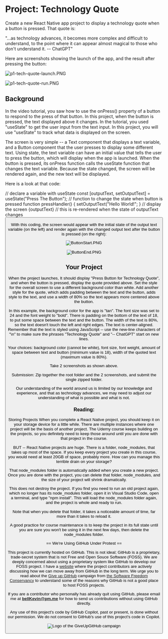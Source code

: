 # Project: Technology Quote

Create a new React Native app project to display a technology quote when a button is pressed. That quote is: 

"...as technology advances, it becomes more complex and difficult to understand, to the point where it can appear almost magical to those who don't understand it. -- ChatGPT"

Here are screenshots showing the launch of the app, and the result after pressing the button:

![p1-tech-quote-launch.PNG](https://github.com/bell-kevin/technologyQuote/blob/main/readMePictures/p1-tech-quote-launch.PNG)

![p1-tech-quote-run.PNG](https://github.com/bell-kevin/technologyQuote/blob/main/readMePictures/p1-tech-quote-run.png)

## Background

In the video tutorial, you saw how to use the onPress() property of a button to respond to the press of that button. In this project, when the button is pressed, the text displayed above it changes. In the tutorial, you used "useState" to get the user input from the text input. In this project, you will use "useState" to track what data is displayed on the screen. 

The screen is very simple -- a Text component that displays a text variable, and a Button component that the user presses to display some different text. Using state, the text variable can have an initial value that tells the user to press the button, which will display when the app is launched. When the button is pressed, its onPress function calls the useState function that changes the text variable. Because the state changed, the screen will be rendered again, and the new text will be displayed.

Here is a look at that code:

   // declare a variable with useState
   const [outputText, setOutputText] = useState("Press The Button");
   // function to change the state when button is pressed
   function pressHandler() {
   setOutputText("Hello World!";
   }
   // display the screen
   <Text>{outputText}</Text>  // this is re-rendered when the state of outputText changes
   <Button title="Display Text" onPress={pressHandler} />

With this coding, the screen would appear with the initial state of the output text variable (on the left) and render again with the changed output text after the button is pressed (on the right):

![ButtonStart.PNG](https://github.com/bell-kevin/technologyQuote/blob/main/readMePictures/ButtonStart.PNG)     

![ButtonEnd.PNG](https://github.com/bell-kevin/technologyQuote/blob/main/readMePictures/ButtonEnd.PNG)

## Your Project

When the project launches, It should display "Press Button for Technology Quote", and when the button is pressed, display the quote provided above. Set the style for the overall screen to use a different background color than white. Add another style for the quote, which adds padding between the text and the button, adds style to the text, and use a width of 80% so the text appears more centered above the button. 

In this example, the background color for the app is "tan".  The font size was set to 24 and the font weight to "bold". There is padding on the bottom of the text of 18, to put some space between the text and the button. The width of the text is 80%, so the text doesn't touch the left and right edges. The text is center-aligned. Remember that the text is styled using JavaScript -- use the new-line characters of "\n" to make sure the phrases "Technology Quote" and "-- ChatGPT" start on new lines.

Your choices: background color (cannot be white), font size, font weight, amount of space between text and button (minimum value is 18), width of the quoted text (maximum value is 80%).

Take 2 screenshots as shown above.

Submission: Zip together the root folder and the 2 screenshots, and submit the single zipped folder.

Our understanding of the world around us is limited by our knowledge and experience, and that as technology advances, we may need to adjust our understanding of what is possible and what is not.

### Reading: 

Storing Projects When you complete a React Native project, you should keep it on your storage device for a little while. There are multiple instances where one project will be the basis of another project. The Udemy course keeps building on the projects, so you definitely need to keep those around until you are done with that project in the course.

BUT -- React Native projects are huge. There is a folder, node_modules, that takes up most of the space. If you keep every project you create in this course, you would need at least 20GB of space, probably more. How can you manage this terrible drain on your storage?

That node_modules folder is automatically added when you create a new project. Once you are done with the project, you can delete that folder, node_modules, and the size of your project will shrink dramatically.

This does not destroy the project. If you find you need to run an old project again, which no longer has its node_modules folder, open it in Visual Studio Code, open a terminal, and type "npm install". This will load the node_modules folder again, and the project is whole and ready to run.

Note that when you delete that folder, it takes a noticeable amount of time, far more than it takes to reload it.

A good practice for course maintenance is to keep the project in its full state until you are sure you won't be using it in the next few days, then delete the node_modules folder.

== We're Using GitHub Under Protest ==

This project is currently hosted on GitHub.  This is not ideal; GitHub is a
proprietary, trade-secret system that is not Free and Open Souce Software
(FOSS).  We are deeply concerned about using a proprietary system like GitHub
to develop our FOSS project. I have a [website](https://bellKevin.me) where the
project contributors are actively discussing how we can move away from GitHub
in the long term.  We urge you to read about the [Give up GitHub](https://GiveUpGitHub.org) campaign 
from [the Software Freedom Conservancy](https://sfconservancy.org) to understand some of the reasons why GitHub is not 
a good place to host FOSS projects.

If you are a contributor who personally has already quit using GitHub, please
email me at **bellKevin@pm.me** for how to send us contributions without
using GitHub directly.

Any use of this project's code by GitHub Copilot, past or present, is done
without our permission.  We do not consent to GitHub's use of this project's
code in Copilot.

![Logo of the GiveUpGitHub campaign](https://sfconservancy.org/img/GiveUpGitHub.png)
